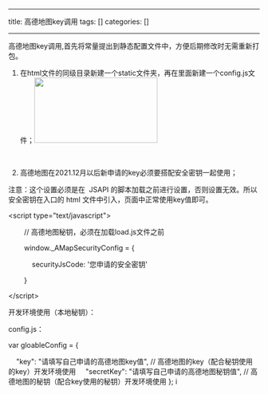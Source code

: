 
--- 
title:  高德地图key调用 
tags: []
categories: [] 

---
高德地图key调用,首先将常量提出到静态配置文件中，方便后期修改时无需重新打包。

1. 在html文件的同级目录新建一个static文件夹，再在里面新建一个config.js文件；<img alt="" height="131" src="https://img-blog.csdnimg.cn/709b23dcda0846fa8643d4bfc750c31e.png" width="247">

 

2. 高德地图在2021.12月以后新申请的key必须要搭配安全密钥一起使用；

注意：这个设置必须是在  JSAPI 的脚本加载之前进行设置，否则设置无效。所以安全密钥在入口的 html 文件中引入，页面中正常使用key值即可。

&lt;script type="text/javascript"&gt;

        // 高德地图秘钥，必须在加载load.js文件之前

        window._AMapSecurityConfig = {
 <!-- -->

            securityJsCode: '您申请的安全密钥'

        }

&lt;/script&gt;



开发环境使用（本地秘钥）：

config.js：

var gloableConfig = {
 <!-- -->     "key": "请填写自己申请的高德地图key值", // 高德地图的key（配合秘钥使用的key）开发环境使用     "secretKey": "请填写自己申请的高德地图秘钥值", // 高德地图的秘钥（配合key使用的秘钥）开发环境使用 }; i
